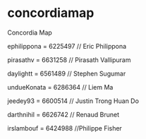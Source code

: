 # concordiamap
Concordia Map

ephilippona = 6225497 // Eric Philippona

pirasathv = 6631258 // Pirasath Vallipuram

daylightt = 6561489 // Stephen Sugumar

undueKonata = 6286364 // Liem Ma

jeedey93 = 6600514 // Justin Trong Huan Do

darthnihil = 6626742 // Renaud Brunet

irslambouf = 6424988 //Philippe Fisher